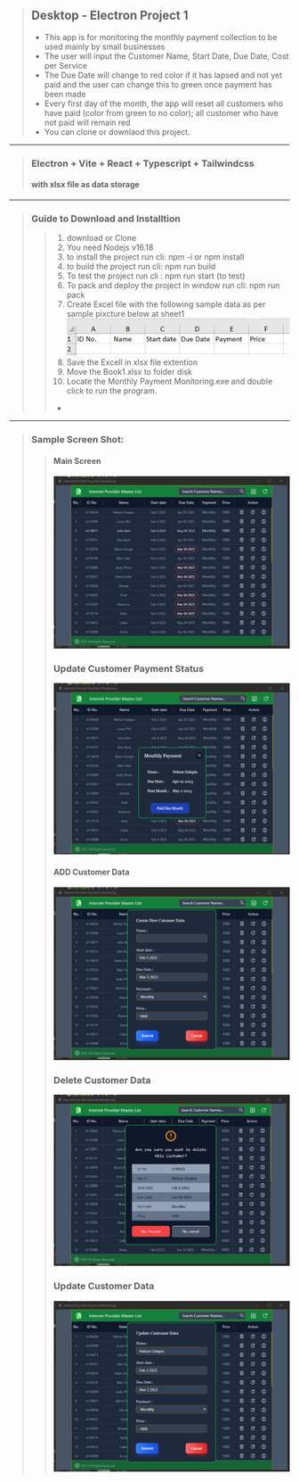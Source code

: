 > ## Desktop - Electron Project 1
>
> -  This app is for monitoring the monthly payment collection to be used mainly by small businesses
> -  The user will input the Customer Name, Start Date, Due Date, Cost per Service
> -  The Due Date will change to red color if it has lapsed and not yet paid and the user can change this to green once payment has been made
> -  Every first day of the month, the app will reset all customers who have paid (color from green to no color); all customer who have not paid will remain red
> -  You can clone or downlaod this project.

---

> ### Electron + Vite + React + Typescript + Tailwindcss
>
> #### with xlsx file as data storage

---

> ### Guide to Download and Installtion
>
> > 1. download or Clone
> > 2. You need Nodejs v16.18
> > 3. to install the project run cli: npm -i or npm install
> > 4. to build the project run cli: npm run build
> > 5. To test the project run cli : npm run start (to test)
> > 6. To pack and deploy the project in window run cli: npm run pack
> > 7. Create Excel file with the following sample data as per sample pixcture below at sheet1
> >    ![ISP image](packages/renderer/src/assets/SS-6.png)
> > 8. Save the Excell in xlsx file extention
> > 9. Move the Book1.xlsx to folder disk
> > 10. Locate the Monthly Payment Monitoring.exe and double click to run the program.
> >
> > -

---

> ### Sample Screen Shot:
>
> > #### Main Screen
> >
> > ![ISP image](packages/renderer/src/assets/SS-1.png)
> >
> > ### Update Customer Payment Status
> >
> > ![ISP image](packages/renderer/src/assets/SS-2.png)
> >
> > #### ADD Customer Data
> >
> > ![ISP image](packages/renderer/src/assets/SS-3.png)
> >
> > ### Delete Customer Data
> >
> > ![ISP image](packages/renderer/src/assets/SS-4.png)
> >
> > ### Update Customer Data
> >
> > ![ISP image](packages/renderer/src/assets/SS-5.png)
